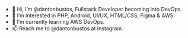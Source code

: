 - 👋 Hi, I’m @dantonbustos, Fullstack Developer becoming into DevOps.
- 👀 I’m interested in PHP, Android, UI/UX, HTML/CSS, Figma & AWS.
- 🌱 I’m currently learning AWS DevOps.
- 📫 Reach me to @dantonbustos at Instagram.

<!---
dantonbustos/dantonbustos is a ✨ special ✨ repository because its `README.md` (this file) appears on your GitHub profile.
You can click the Preview link to take a look at your changes.
--->
